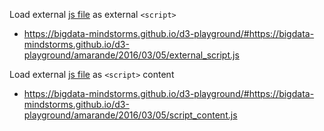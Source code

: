 Load external [js file](background.js) as external `<script>`
* https://bigdata-mindstorms.github.io/d3-playground/#https://bigdata-mindstorms.github.io/d3-playground/amarande/2016/03/05/external_script.js

Load external [js file](background.js) as `<script>` content
* https://bigdata-mindstorms.github.io/d3-playground/#https://bigdata-mindstorms.github.io/d3-playground/amarande/2016/03/05/script_content.js


